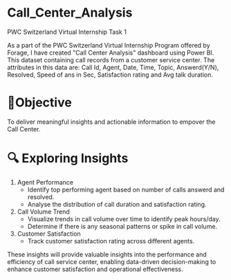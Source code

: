 # Call_Center_Analysis
PWC Switzerland Virtual Internship Task 1

As a part of the PWC Switzerland Virtual Internship Program offered by Forage, I have created "Call Center Analysis" dashboard using Power BI. This dataset containing call records from a customer service center. The attributes in this data are: Call Id, Agent, Date, Time, Topic, Answerd(Y/N), Resolved, Speed of ans in Sec, Satisfaction rating and Avg talk duration.

# 🎯Objective
To deliver meaningful insights and actionable information to empover the Call Center.

# 🔍 Exploring Insights
1) Agent Performance
   * Identify top performing agent based on number of calls answerd and resolved.
   * Analyse the distribution of call duration and satisfaction rating.
2) Call Volume Trend
   * Visualize trends in call volume over time to identify peak hours/day.
   * Determine if there is any seasonal patterns or spike in call volume.
3) Customer Satisfaction
   * Track customer satisfaction rating across different agents.

  These insights will provide valuable insights into the performance and efficiency of call service center, enabling data-driven decision-making  to enhance customer satisfaction and operational effectiveness.
  



